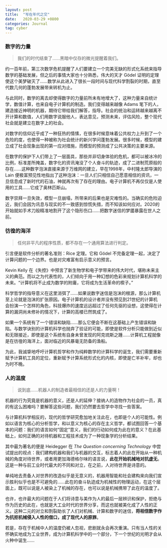 ```yaml
---
layout: post
title:  "写在年代之交"
date:   2020-03-29 +0800
categories: Journal
tag: cyber
---
```


### 数字的力量

> 我们的时代结束了……黑暗中仅存的微光提醒着我们。

约一百年前，第三次数学危机提醒了人们要建立一个完美无缺的形式化系统来指导数学的基础发展，但之后的事情大家也十分熟悉，伟大的天才 Gödel 证明的定理使这个美梦破灭了……数学从此进入了很长一段时间与现代科学割裂的时期，直至代数几何的蓬勃发展带来转机为止。

与此同时，数学的离去却使得数字的力量前所未有地增大了，这种力量来自统计学，数值计算，也来自电子计算机的制造。我们变得越来越像 Adams 笔下的人，建造接近神明的机器，期待它带给我们解答，指导。社会的统治和运转越来越离不开计算和数值，人们用数字说服他人，表达意见，预测未来，评估风险，整个现代社会就是建立在数字上的社会。

对数字的信仰近乎成了一种狂热的情愫，在很多时候意味着公共权力上升到了一个危险的度，也使得一种被称为社会统计的新兴学问蓬勃发展。很多时候，模型的建立成了社会现象出现的第一应对措施，而模型的预测成了公共决策的主要来源。

在数字的保护下人们带上了一层面具，那些并非切身体验的危机，都可以被冰冷的比例，标准差所掩盖，数字化的资讯淹没了个人奋斗的轨迹，成了二进制荒原般的存在……这种数字泡沫直接来源于万维网的建立，早在1998年，中村隆太郎导演的 Lain 便极富预见性地指出了这种泡沫：一旦人们只相信自己愿意相信的资讯，一旦信息成了新时代的石油，神就再次有了存在的理由。电子计算机不再仅仅是人使用的工具……它成了奥林匹斯山。

数字崇拜一旦失效，模型一旦崩塌，所带来的后果也是灾难性的。当确实的危险迫近，我们会因为讯息与现实的不一致感到惊慌失措，而不知该如何应对。2020的开始就如手术刀般精准地割开了这个隐形伤口……把数字迷信的梦靥暴露在世人之前。

### 彷徨的海洋

> 任何非平凡的程序性质，都不存在一个通用算法进行判定。

引言便是软件分析的著名准则：Rice 定理。它和 Gödel 不完备定理一起，决定了计算问题的一个边界。也是对灾难富有启示意义的预言。

Kevin Kelly 在《失控》中预言了新生物学和电子学带来的伟大时代，堪称未来主义的典范。而以之为代表性的，人们倾向于用一种幻想的色彩来规划计算机科学的未来。“计算机将不止成为数学的附庸，它将成为生活革命的楔子。”

科学哲学的指导意义在这里消弭了……如果说数字迷信是泡沫的根源，那么计算机至上论就是泡沫的扩张原因。电子计算机的设计者并没有预见到21世纪的计算机会扮演一个怎样的角色，科技爆炸的速度远远超过了任何先驱的设想，这使得在计算的漏洞尚未修补的情况下，计算的高楼已然筑成了。

如果一个系统有了一个错误和缺陷……那么它便会不断在这基础上产生错误和缺陷。与数学诀别的计算机科学也抛弃了验证的可能，即使是软件分析只能做到近似和无限接近，即使是这个系统有自身未曾发现的阿克琉斯之踵……计算机工程就像是在彷徨的海洋上，面对临近的风暴毫无防备的渔船。

为此，我诚挚地呼吁计算机哲学和作为纯粹数学的计算科学的诞生，我们需要重新赋予计算机工具的定位，重新赋予计算系统形式化的内核，即使是亡羊补牢，却也为时不晚。

### 人的温度

> 说到底……机器人的制造者最相信的还是人的力量啊！

机器的行为究竟是机器的意义，还是人的延伸？接纳人的造物作为社会的一员，真的有这么困难吗？要解答这些问题，我们仍然要去哲学中寻找一些答案。

与计算机科学相反的，现代的哲学研究愈加地关注此在，也即是个人的可能性。例如以语言为核心的分析哲学，和以意义为核心的存在主义哲学，都试图回答一个基本的问题：我们的语言如何“固定”意义，我们的行动如何成为此在的意义？在此基础上，如何正确的对待机器和工程技术成为了一种现象学的分析结果。

其中最为著名的便是 Heidegger 在 *The Question concerning Technology* 中尝试提出的视点：我们建构机器和我们与机器的交互，标志着人的此在开始从一种机械的角度对待世界，或者用更加海德格尔味的语言说，**此在开始机械地对抗虚无**。这是一种与前工业时代最大的不同和对立，在之前，人对待世界是诗意的。

单纯地去责备人对世界的改造似乎是无意义的，机器用智能和社会建构来向我们宣示胜利似乎也是不可避免的……此在的奋斗轨迹成为机械性的物理运动，在这个层面上，既可以说是人被染上了机械的存在，也可以说是机械携带了此在的温度了。

也许，也许最大的问题在于人们将诗意与美作为人的最后一层辨识和保护，拒绝与作为历史的此在，也就是大工业时代的世界分享，而这也就被美化成了人性的正义。这种二元的对立和割裂助长了人们对机械、计算和数字的迷信，**将相信数字作为抗拒机械侵入人性的借口，成了现代人的原罪**。

若是，存在于机械中人的温度仍被人忽视，悲剧就永会再次重演。只有当人性的关怀确实地成为工业世界，成为计算机科学中的一个部分，下一个世纪的光明才会从火种中诞生……
